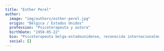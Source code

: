 ```yaml
---
title: "Esther Perel"
author:
  image: "img/authors/esther-perel.jpg"
  origin: "Bélgica / Estados Unidos"
  profession: "Psicoterapeuta y autora"
  birthDate: "1958-05-22"
  bio: "Psicoterapeuta belga-estadounidense, reconocida internacionalmente por su trabajo sobre las relaciones de pareja, la intimidad y el deseo. Autora de varios libros influyentes y conferencista de renombre mundial."
  social: []
---
```

